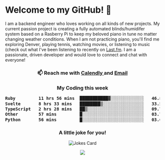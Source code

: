 <h1> Welcome to my GitHub! 👋 </h1>


  I am a backend engineer who loves working on all kinds of new projects. My current passion project is creating a fully automated blinds/humidifer system based on a Rasberry Pi to keep my beloved piano in tune no matter changing weather conditions. When I am not practicing piano, you'll find me exploring Denver, playing tennis, watching movies, or listening to music (check out what I've been listening to recently on [Last.fm](https://www.last.fm/user/mballa000). I am a passionate, driven developer and would love to connect and chat with everyone!

<h3 align = "center"> 📫 Reach me with <a href = "https://calendly.com/msbrandt00/30min"> Calendly </a> and <a href="mailto:msbrandt00@gmail.com">Email</a> 
 </h3>


 
<div align = "center"
[![Anurag's GitHub stats](https://github-readme-stats.vercel.app/api?username=mbrandt00)](https://github.com/anuraghazra/github-readme-stats)
          </div>
<h3 align="center">
  My Coding this week
<!--START_SECTION:waka-->

```txt
Ruby         11 hrs 56 mins  ███████████▓░░░░░░░░░░░░░   46.82 %
Svelte       8 hrs 33 mins   ████████▒░░░░░░░░░░░░░░░░   33.50 %
TypeScript   2 hrs 28 mins   ██▒░░░░░░░░░░░░░░░░░░░░░░   09.71 %
Other        57 mins         █░░░░░░░░░░░░░░░░░░░░░░░░   03.78 %
Python       56 mins         █░░░░░░░░░░░░░░░░░░░░░░░░   03.67 %
```

<!--END_SECTION:waka-->

### A little joke for you!

![Jokes Card](https://readme-jokes.vercel.app/api?hideBorder)

<a href="https://www.linkedin.com/in/mbrandt00/"><img src="https://img.shields.io/badge/linkedin-%230077B5.svg?&style=for-the-badge&logo=linkedin&logoColor=white" /></a>
